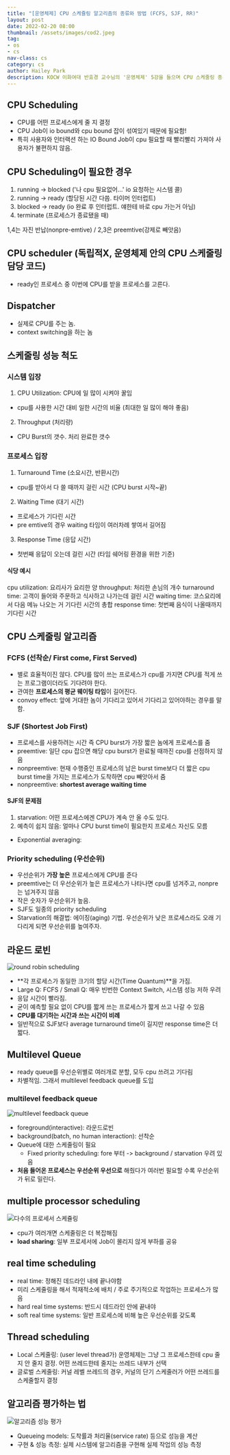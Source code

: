 ```yaml
---
title: "[운영체제] CPU 스케쥴링 알고리즘의 종류와 방법 (FCFS, SJF, RR)"
layout: post
date: 2022-02-20 08:00
thumbnail: /assets/images/cod2.jpeg
tag:
- os
- cs
nav-class: cs
category: cs
author: Hailey Park
description: KOCW 이화여대 반효경 교수님의 '운영체제' 5강을 들으며 CPU 스케줄링 종류와 방법에 대해 배운다.
---
```


## CPU Scheduling

- CPU를 어떤 프로세스에게 줄 지 결정
- CPU Job이 io bound와 cpu bound 잡이 섞여있기 때문에 필요함!
- 특히 사용자와 인터랙션 하는 IO Bound Job이 cpu 필요할 때 빨리빨리 가져야 사용자가 불편하지 않음.

## CPU Scheduling이 필요한 경우

1. running -> blocked ('나 cpu 필요없어...' io 요청하는 시스템 콜)
2. running -> ready (할당된 시간 다씀. 타이머 인터럽트)
3. blocked -> ready (io 완료 후 인터럽트. 얘한테 바로 cpu 가는거 아님)
4. terminate (프로세스가 종료됐을 때)

1,4는 자진 반납(nonpre-emtive) / 2,3은 preemtive(강제로 빼앗음)

## CPU scheduler (독립적X, 운영체제 안의 CPU 스케줄링 담당 코드)

- ready인 프로세스 중 이번에 CPU를 받을 프로세스를 고른다.

## Dispatcher

- 실제로 CPU를 주는 놈.
- context switching을 하는 놈

## 스케줄링 성능 척도

### 시스템 입장

1. CPU Utilization: CPU에 일 많이 시켜야 꿀임
  - cpu를 사용한 시간 대비 일한 시간의 비율 (최대한 일 많이 해야 좋음)
2. Throughput (처리량)
  - CPU Burst의 갯수. 처리 완료한 갯수  

### 프로세스 입장

1. Turnaround Time (소요시간, 반환시간)  
  - cpu를 받아서 다 쓸 때까지 걸린 시간 (CPU burst 시작~끝)
2. Waiting Time (대기 시간)
  - 프로세스가 기다린 시간
  - pre emtive의 경우 waiting 타임이 여러차례 쌓여서 길어짐
3. Response Time (응답 시간)
  - 첫번째 응답이 오는데 걸린 시간 (타임 쉐어링 환경을 위한 기준)

#### 식당 예시

cpu utilization: 요리사가 요리한 양
throughput: 처리한 손님의 개수
turnaround time: 고객이 들어와 주문하고 식사하고 나가는데 걸린 시간
waiting time: 코스요리에서 다음 메뉴 나오는 거 기다린 시간의 총합
response time: 첫번째 음식이 나올때까지 기다린 시간

## CPU 스케줄링 알고리즘

### FCFS (선착순/ First come, First Served)

- 별로 효율적이진 않다. CPU를 많이 쓰는 프로세스가 cpu를 가지면 CPU를 적게 쓰는 프로그램이더라도 기다려야 한다.
- 관여한 **프로세스의 평균 웨이팅 타임**이 길어진다.
- convoy effect: 앞에 거대한 놈이 기다리고 있어서 기다리고 있어야하는 경우를 말함.

### SJF (Shortest Job First)

- 프로세스를 사용하려는 시간 즉 CPU burst가 가장 짧은 놈에게 프로세스를 줌
- preemtive: 일단 cpu 잡으면 해당 cpu burst가 완료될 때까진 cpu를 선점하지 않음
- nonpreemtive: 현재 수행중인 프로세스의 남은 burst time보다 더 짧은 cpu burst time을 가지는 프로세스가 도착하면 cpu 빼앗아서 줌
- nonpreemtive: **shortest average waiting time**

#### SJF의 문제점

1. starvation: 어떤 프로세스에겐 CPU가 계속 안 올 수도 있다. 
2. 예측이 쉽지 않음: 얼마나 CPU burst time이 필요한지 프로세스 자신도 모름
  - Exponential averaging: 


### Priority scheduling (우선순위)

- 우선순위가 **가장 높은** 프로세스에게 CPU를 준다
- preemtive는 더 우선순위가 높은 프로세스가 나타나면 cpu를 넘겨주고, nonpre는 넘겨주지 않음
- 작은 숫자가 우선순위가 높음.
- SJF도 일종의 priority scheduling
- Starvation의 해결법: 에이징(aging) 기법. 우선순위가 낮은 프로세스라도 오래 기다리게 되면 우선순위를 높여주자.

## 라운드 로빈

![round robin scheduling](https://user-images.githubusercontent.com/50111853/154834115-4b900873-d810-4c8b-bff2-173cbb397a53.png)

- **각 프로세스가 동일한 크기의 할당 시간(Time Quantum)**을 가짐.
- Large Q: FCFS / Small Q: 매우 빈번한 Context Switch, 시스템 성능 저하 우려
- 응답 시간이 빨라짐.
- 굳이 예측할 필요 없이 CPU를 짧게 쓰는 프로세스가 짧게 쓰고 나갈 수 있음
- **CPU를 대기하는 시간과 쓰는 시간이 비례**
- 일반적으로 SJF보다 average turnaround time이 길지만 response time은 더 짧다.

## Multilevel Queue

- ready queue를 우선순위별로 여러개로 분할, 모두 cpu 쓰려고 기다림
- 차별적임. 그래서 multilevel feedback queue를 도입

### multilevel feedback queue

![multilevel feedback queue](https://user-images.githubusercontent.com/50111853/154834381-cc5b1e4b-79d5-4a24-bbec-9f2cbfa6b1f2.png)

- foreground(interactive): 라운드로빈
- background(batch, no human interaction): 선착순
- Queue에 대한 스케줄링이 필요
  - Fixed priority scheduling: fore 부터 -> background / starvation 우려 있음
- **처음 들어온 프로세스는 우선순위 우선으로** 해줬다가 여러번 필요할 수록 우선순위가 뒤로 밀린다.

## multiple processor scheduling

![다수의 프로세서 스케쥴링](https://user-images.githubusercontent.com/50111853/154839986-bc4d10c5-9745-4d89-8aa7-803fd6b825da.png)

- cpu가 여러개면 스케줄링은 더 복잡해짐
- **load sharing**: 일부 프로세서에 Job이 몰리지 않게 부하를 공유

## real time scheduling

- real time: 정해진 데드라인 내에 끝나야함
- 미리 스케줄링을 해서 적재적소에 배치 / 주로 주기적으로 작업하는 프로세스가 많음
- hard real time systems: 반드시 데드라인 안에 끝내야
- soft real time systems: 일반 프로세스에 비해 높은 우선순위를 갖도록

## Thread scheduling

- Local 스케줄링: (user level thread가) 운영체제는 그냥 그 프로세스한테 cpu 줄지 안 줄지 결정. 어떤 쓰레드한테 줄지는 쓰레드 내부가 선택 
- 글로벌 스케줄링: 커널 레벨 쓰레드의 경우, 커널의 단기 스케줄러가 어떤 쓰레드를 스케줄할지 결정

## 알고리즘 평가하는 법

![알고리즘 성능 평가](https://user-images.githubusercontent.com/50111853/154840176-a16412ec-636c-4366-8531-7feb11dcfc8b.png)

- Queueing models: 도착률과 처리율(service rate) 등으로 성능을 계산
- 구현 & 성능 측정: 실제 시스템에 알고리즘을 구현해 실제 작업의 성능 측정
